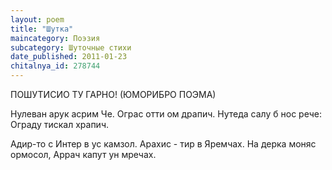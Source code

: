 ```yaml
---
layout: poem
title: "Шутка"
maincategory: Поэзия
subcategory: Шуточные стихи
date_published: 2011-01-23
chitalnya_id: 278744
---
```




ПОШУТИСИО ТУ ГАРНО!
(ЮМОРИБРО ПОЭМА)

Нулеван арук асрим Че.
Ограс отти ом драпич.
Нутеда салу б нос рече:
Ограду тискал храпич.

Адир-то с Интер в ус камзол.
Арахис - тир в Яремчах.
На дерка моняс ормосол,
Аррач капут ун мречах.






